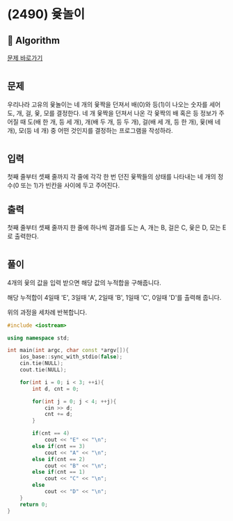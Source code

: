 # (2490) 윷놀이
## :100: Algorithm
[문제 바로가기](https://www.acmicpc.net/problem/2490)
#
## 문제
우리나라 고유의 윷놀이는 네 개의 윷짝을 던져서 배(0)와 등(1)이 나오는 숫자를 세어 도, 개, 걸, 윷, 모를 결정한다. 네 개 윷짝을 던져서 나온 각 윷짝의 배 혹은 등 정보가 주어질 때 도(배 한 개, 등 세 개), 개(배 두 개, 등 두 개), 걸(배 세 개, 등 한 개), 윷(배 네 개), 모(등 네 개) 중 어떤 것인지를 결정하는 프로그램을 작성하라.
#
## 입력
첫째 줄부터 셋째 줄까지 각 줄에 각각 한 번 던진 윷짝들의 상태를 나타내는 네 개의 정수(0 또는 1)가 빈칸을 사이에 두고 주어진다.
## 출력
첫째 줄부터 셋째 줄까지 한 줄에 하나씩 결과를 도는 A, 개는 B, 걸은 C, 윷은 D, 모는 E로 출력한다.
#
## 풀이
4개의 윷의 값을 입력 받으면 해당 값의 누적합을 구해줍니다.

해당 누적합이 4일때 'E', 3일때 'A', 2일때 'B', 1일때 'C', 0일때 'D'를 출력해 줍니다.

위의 과정을 세차례 반복합니다.

```cpp
#include <iostream>

using namespace std;

int main(int argc, char const *argv[]){
    ios_base::sync_with_stdio(false);
    cin.tie(NULL);
    cout.tie(NULL);

    for(int i = 0; i < 3; ++i){
        int d, cnt = 0;

        for(int j = 0; j < 4; ++j){
            cin >> d;
            cnt += d;
        }

        if(cnt == 4)
            cout << "E" << "\n";
        else if(cnt == 3)
            cout << "A" << "\n";
        else if(cnt == 2)
            cout << "B" << "\n";
        else if(cnt == 1)
            cout << "C" << "\n";
        else
            cout << "D" << "\n";
    }
    return 0;
}
```
